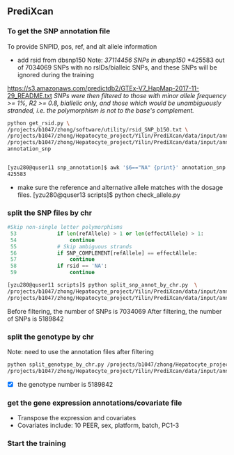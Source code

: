 ﻿
## PrediXcan

### To get the SNP annotation file
To provide SNPID, pos, ref, and alt allele information

- add rsid from dbsnp150
Note: 
*37114456 SNPs in dbsnp150*
*425583 out of 7034069 SNPs with no rsIDs/bialleic SNPs, and these SNPs will be ignored during the training

https://s3.amazonaws.com/predictdb2/GTEx-V7_HapMap-2017-11-29_README.txt
*SNPs were then filtered to those
with minor allele frequency >= 1%, R2 >= 0.8, biallelic only, and those which
would be unambiguously stranded, i.e. the polymorphism is not to the base's
complement.*
```bash
python get_rsid.py \
/projects/b1047/zhong/software/utility/rsid_SNP_b150.txt \
/projects/b1047/zhong/Hepatocyte_project/Yilin/PrediXcan/data/input/annotations/snp_annotation/annotation3.txt
/projects/b1047/zhong/Hepatocyte_project/Yilin/PrediXcan/data/input/annotations/snp_annotation/ \
annotation_snp


[yzu280@quser11 snp_annotation]$ awk '$6=="NA" {print}' annotation_snp.txt | wc -l
425583

```
- make sure the reference and alternative allele matches with the dosage files.
[yzu280@quser13 scripts]$ python check_allele.py

### split the SNP files by chr
```python
#Skip non-single letter polymorphisms
 53             if len(refAllele) > 1 or len(effectAllele) > 1:
 54                 continue
 55             # Skip ambiguous strands
 56             if SNP_COMPLEMENT[refAllele] == effectAllele:
 57                 continue
 58             if rsid == 'NA':
 59                 continue
```
```bash
[yzu280@quser11 scripts]$ python split_snp_annot_by_chr.py  \
/projects/b1047/zhong/Hepatocyte_project/Yilin/PrediXcan/data/input/annotations/snp_annotation/annotation_snp.txt  \
/projects/b1047/zhong/Hepatocyte_project/Yilin/PrediXcan/data/input/annotations/snp_annotation/annotation_snp
```
Before filtering, the number of SNPs is 7034069
After filtering, the number of SNPs is 5189842


### split the genotype by chr
Note: need to use the annotation files after filtering
```bash
python split_genotype_by_chr.py /projects/b1047/zhong/Hepatocyte_project/data/genotype/eQTL/condition1_expression_tmm_normalization_dosage_v7_2.txt \ /projects/b1047/zhong/Hepatocyte_project/Yilin/PrediXcan/data/input/genotypes/genotype_filter \
/projects/b1047/zhong/Hepatocyte_project/Yilin/PrediXcan/data/input/annotations/snp_annotation/annotation_snp.filterd.txt
```

 - [x] the genotype number is 5189842

###  get the gene expression annotations/covariate file
- Transpose the expression and covariates
- Covariates include: 10 PEER, sex, platform, batch, PC1-3


### Start the training





<!---


#### Test the PrediXcan model built with white people
```bash
python convert_plink_to_dosage.py \
-b /projects/b1047/zhong/Hepatocyte_project/data/genotype/baseline.genotype.eqtl.excludeoutlier.header \
-o /projects/b1047/zhong/Hepatocyte_project/Yilin/PrediXcan/data/aa_input/aa_genotype -p plink


python PrediXcan.py --predict \
--dosages /projects/b1047/zhong/Hepatocyte_project/Yilin/PrediXcan/data/aa_input/ \
--dosages_prefix aa_genotype \
--sample /projects/b1047/zhong/Hepatocyte_project/Yilin/PrediXcan/data/aa_input/aa_genotype.nosex  \
--weights ../Liver/gtex_v7_Liver_imputed_europeans_tw_0.5_signif.db \
--output_prefix /projects/b1047/zhong/Hepatocyte_project/Yilin/PrediXcan/data/aa_input/

```



```R
> quantile(cor_exp, c(.0,.25,.5,.75,1), na.rm = T)
        0%        25%        50%        75%       100% 
-0.3752232 -0.0263705  0.0792258  0.1993307  0.9068370 
# > length(exp_id)
# [1] 23042
# > length(predicted_id)
# [1] 3351
```
Note: The correlation is low.
possible explanations are:
1. less SNPs are used for GTEx model
2. Should compare the expression after regressing out the covariates.
3. 
after regressing out the covariates, the correlation is actually less
```r
> quantile(cor_exp, c(.0,.25,.5,.75,1), na.rm = T)
         0%         25%         50%         75%        100% 
-0.38839424 -0.02202818  0.08649508  0.22052888  0.76986455 
#
```
### Test the PrediXcan model built on white people on GTEx Liver AA people


```bash
python convert_plink_to_dosage.py \
-b /projects/b1047/zhong/v7_gtex/genotype/GTEx_Analysis_2016-01-15_v7_WholeGenomeSeq_635Ind_PASS_AB02_GQ20_HETX_MISS15_PLINKQC_maf0.05_liver \
-o /projects/b1047/zhong/Hepatocyte_project/Yilin/PrediXcan/data/aa_input/gtex_liver \
-p plink
```


-->




